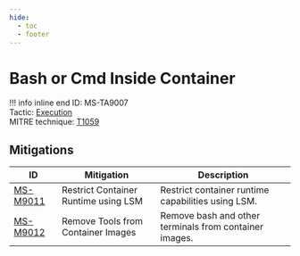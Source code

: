 ```yaml
---
hide:
  - toc
  - footer
---
```


# Bash or Cmd Inside Container

!!! info inline end
    ID: MS-TA9007 <br>
    Tactic: [Execution](../tactics/Execution/index.md) <br>
    MITRE technique: [T1059](https://attack.mitre.org/techniques/T1059/)



## Mitigations

|ID|Mitigation|Description|
|--|----------|-----------|
|[MS-M9011](../mitigations/MS-M9011%20Restrict%20Container%20Runtime%20using%20LSM.md)|Restrict Container Runtime using LSM|Restrict container runtime capabilities using LSM.|
|[MS-M9012](../mitigations/MS-M9012%20Remove%20Tools%20from%20Container%20Images.md)|Remove Tools from Container Images|Remove bash and other terminals from container images.|